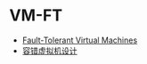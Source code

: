 # VM-FT

- [Fault-Tolerant Virtual Machines](https://github.com/Uyouii/bookreading/blob/master/%E5%88%86%E5%B8%83%E5%BC%8F%E7%B3%BB%E7%BB%9F/VM-FT/Fault-Tolerant%20Virtual%20Machines.md)
- [容错虚拟机设计](https://github.com/Uyouii/bookreading/blob/master/%E5%88%86%E5%B8%83%E5%BC%8F%E7%B3%BB%E7%BB%9F/VM-FT/%E5%AE%B9%E9%94%99%E8%99%9A%E6%8B%9F%E6%9C%BA%E8%AE%BE%E8%AE%A1.md)
